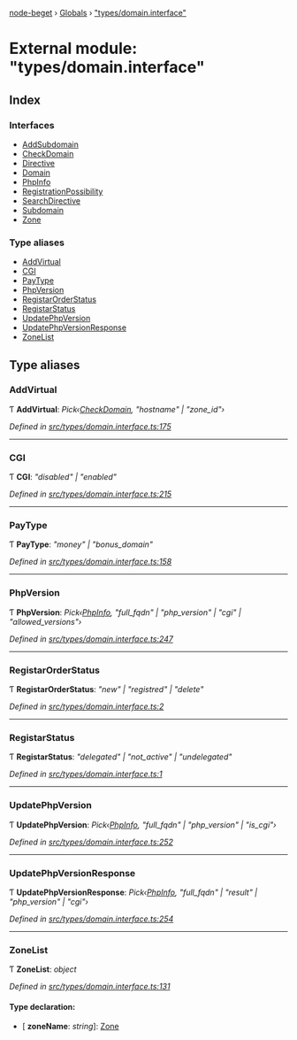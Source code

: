[node-beget](../README.md) › [Globals](../globals.md) › ["types/domain.interface"](_types_domain_interface_.md)

# External module: "types/domain.interface"

## Index

### Interfaces

* [AddSubdomain](../interfaces/_types_domain_interface_.addsubdomain.md)
* [CheckDomain](../interfaces/_types_domain_interface_.checkdomain.md)
* [Directive](../interfaces/_types_domain_interface_.directive.md)
* [Domain](../interfaces/_types_domain_interface_.domain.md)
* [PhpInfo](../interfaces/_types_domain_interface_.phpinfo.md)
* [RegistrationPossibility](../interfaces/_types_domain_interface_.registrationpossibility.md)
* [SearchDirective](../interfaces/_types_domain_interface_.searchdirective.md)
* [Subdomain](../interfaces/_types_domain_interface_.subdomain.md)
* [Zone](../interfaces/_types_domain_interface_.zone.md)

### Type aliases

* [AddVirtual](_types_domain_interface_.md#addvirtual)
* [CGI](_types_domain_interface_.md#cgi)
* [PayType](_types_domain_interface_.md#paytype)
* [PhpVersion](_types_domain_interface_.md#phpversion)
* [RegistarOrderStatus](_types_domain_interface_.md#registarorderstatus)
* [RegistarStatus](_types_domain_interface_.md#registarstatus)
* [UpdatePhpVersion](_types_domain_interface_.md#updatephpversion)
* [UpdatePhpVersionResponse](_types_domain_interface_.md#updatephpversionresponse)
* [ZoneList](_types_domain_interface_.md#zonelist)

## Type aliases

###  AddVirtual

Ƭ **AddVirtual**: *Pick‹[CheckDomain](../interfaces/_types_domain_interface_.checkdomain.md), "hostname" | "zone_id"›*

*Defined in [src/types/domain.interface.ts:175](https://github.com/olehcambel/node-beget/blob/530258f/src/types/domain.interface.ts#L175)*

___

###  CGI

Ƭ **CGI**: *"disabled" | "enabled"*

*Defined in [src/types/domain.interface.ts:215](https://github.com/olehcambel/node-beget/blob/530258f/src/types/domain.interface.ts#L215)*

___

###  PayType

Ƭ **PayType**: *"money" | "bonus_domain"*

*Defined in [src/types/domain.interface.ts:158](https://github.com/olehcambel/node-beget/blob/530258f/src/types/domain.interface.ts#L158)*

___

###  PhpVersion

Ƭ **PhpVersion**: *Pick‹[PhpInfo](../interfaces/_types_domain_interface_.phpinfo.md), "full_fqdn" | "php_version" | "cgi" | "allowed_versions"›*

*Defined in [src/types/domain.interface.ts:247](https://github.com/olehcambel/node-beget/blob/530258f/src/types/domain.interface.ts#L247)*

___

###  RegistarOrderStatus

Ƭ **RegistarOrderStatus**: *"new" | "registred" | "delete"*

*Defined in [src/types/domain.interface.ts:2](https://github.com/olehcambel/node-beget/blob/530258f/src/types/domain.interface.ts#L2)*

___

###  RegistarStatus

Ƭ **RegistarStatus**: *"delegated" | "not_active" | "undelegated"*

*Defined in [src/types/domain.interface.ts:1](https://github.com/olehcambel/node-beget/blob/530258f/src/types/domain.interface.ts#L1)*

___

###  UpdatePhpVersion

Ƭ **UpdatePhpVersion**: *Pick‹[PhpInfo](../interfaces/_types_domain_interface_.phpinfo.md), "full_fqdn" | "php_version" | "is_cgi"›*

*Defined in [src/types/domain.interface.ts:252](https://github.com/olehcambel/node-beget/blob/530258f/src/types/domain.interface.ts#L252)*

___

###  UpdatePhpVersionResponse

Ƭ **UpdatePhpVersionResponse**: *Pick‹[PhpInfo](../interfaces/_types_domain_interface_.phpinfo.md), "full_fqdn" | "result" | "php_version" | "cgi"›*

*Defined in [src/types/domain.interface.ts:254](https://github.com/olehcambel/node-beget/blob/530258f/src/types/domain.interface.ts#L254)*

___

###  ZoneList

Ƭ **ZoneList**: *object*

*Defined in [src/types/domain.interface.ts:131](https://github.com/olehcambel/node-beget/blob/530258f/src/types/domain.interface.ts#L131)*

#### Type declaration:

* \[ **zoneName**: *string*\]: [Zone](../interfaces/_types_domain_interface_.zone.md)
